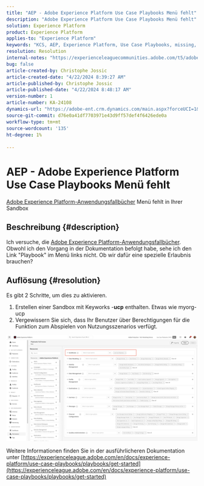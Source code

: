 ```yaml
---
title: "AEP - Adobe Experience Platform Use Case Playbooks Menü fehlt"
description: "Adobe Experience Platform Use Case Playbooks Menü fehlt"
solution: Experience Platform
product: Experience Platform
applies-to: "Experience Platform"
keywords: "KCS, AEP, Experience Platform, Use Case Playbooks, missing, permissions"
resolution: Resolution
internal-notes: "https://experienceleaguecommunities.adobe.com/t5/adobe-experience-platform/use-case-playbooks-not-visible/td-p/667573"
bug: false
article-created-by: Christophe Jossic
article-created-date: "4/22/2024 8:39:27 AM"
article-published-by: Christophe Jossic
article-published-date: "4/22/2024 8:48:17 AM"
version-number: 1
article-number: KA-24108
dynamics-url: "https://adobe-ent.crm.dynamics.com/main.aspx?forceUCI=1&pagetype=entityrecord&etn=knowledgearticle&id=7a4933d2-8300-ef11-a1fe-6045bd006b25"
source-git-commit: d76e0a41df7703971e43d9ff57def4f6426ede0a
workflow-type: tm+mt
source-wordcount: '135'
ht-degree: 1%

---
```


# AEP - Adobe Experience Platform Use Case Playbooks Menü fehlt


[Adobe Experience Platform-Anwendungsfallbücher](https://experienceleague.adobe.com/en/docs/experience-platform/use-case-playbooks/playbooks/overview) Menü fehlt in Ihrer Sandbox

## Beschreibung {#description}

Ich versuche, die [Adobe Experience Platform-Anwendungsfallbücher](https://experienceleague.adobe.com/en/docs/experience-platform/use-case-playbooks/playbooks/overview). Obwohl ich den Vorgang in der Dokumentation befolgt habe, sehe ich den Link &quot;Playbook&quot; im Menü links nicht. Ob wir dafür eine spezielle Erlaubnis brauchen?

## Auflösung {#resolution}


Es gibt 2 Schritte, um dies zu aktivieren.

1. Erstellen einer Sandbox mit Keyworks -<b>ucp</b> enthalten. Etwas wie myorg-ucp
2. Vergewissern Sie sich, dass Ihr Benutzer über Berechtigungen für die Funktion zum Abspielen von Nutzungsszenarios verfügt.




![](assets/dae7e4cb-8400-ef11-a1fe-6045bd006b25.png)



Weitere Informationen finden Sie in der ausführlicheren Dokumentation unter [https://experienceleague.adobe.com/en/docs/experience-platform/use-case-playbooks/playbooks/get-started](https://experienceleague.adobe.com/en/docs/experience-platform/use-case-playbooks/playbooks/get-started)
